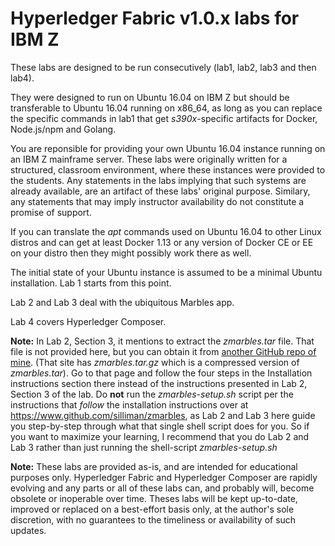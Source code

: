 # Hyperledger Fabric v1.0.x labs for IBM Z

These labs are designed to be run consecutively (lab1, lab2, lab3 and then lab4). 

They were designed to run on Ubuntu 16.04 on IBM Z but should be transferable to Ubuntu 16.04 running on x86_64, as long as you can replace the specific commands in lab1 that get *s390x*-specific artifacts for Docker, Node.js/npm and Golang.

You are reponsible for providing your own Ubuntu 16.04 instance running on an IBM Z mainframe server. These labs were originally written for a structured, classroom environment, where these instances were provided to the students.  Any statements in the labs implying that such systems are already available, are an artifact of these labs' original purpose. Similary, any statements that may imply instructor availability do not constitute a promise of support.

If you can translate the *apt* commands used on Ubuntu 16.04 to other Linux distros and can get at least Docker 1.13 or any version of Docker CE or EE
on your distro then they might possibly work there as well. 

The initial state of your Ubuntu instance is assumed to be a minimal Ubuntu installation.   Lab 1 starts from this point.

Lab 2 and Lab 3 deal with the ubiquitous Marbles app.  

Lab 4 covers Hyperledger Composer. 

**Note:**  In Lab 2, Section 3, it mentions to extract the *zmarbles.tar* file.  That file is not provided here, but you can obtain it
from [another GitHub repo of mine](https://www.github.com/silliman/zmarbles).  (That site has *zmarbles.tar.gz* which is a compressed version of *zmarbles.tar*). Go to that page and follow the four steps in the Installation instructions section there instead of 
the instructions presented in Lab 2, Section 3 of the lab.  Do **not** run the *zmarbles-setup.sh* script per the instructions that *follow* the installation instructions over at https://www.github.com/silliman/zmarbles, as Lab 2 and Lab 3 here guide you step-by-step through what that single shell script does for you. So if you want to maximize your learning, I 
recommend that you do Lab 2 and Lab 3 rather than just running the shell-script *zmarbles-setup.sh*  

**Note:** These labs are provided as-is, and are intended for educational purposes only.  Hyperledger Fabric and Hyperledger Composer are rapidly evolving and any parts or all of these labs can, and probably will, become obsolete or inoperable over time.  Theses labs will be kept up-to-date, improved or replaced on a best-effort basis only, at the author's sole discretion, with no guarantees to the timeliness or availability of such updates.
